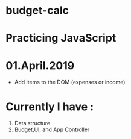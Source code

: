 # budget-calc

# Practicing JavaScript

# 01.April.2019 
 - Add items to the DOM (expenses or income)
# Currently I have :
1. Data structure
2. Budget,UI, and App Controller
